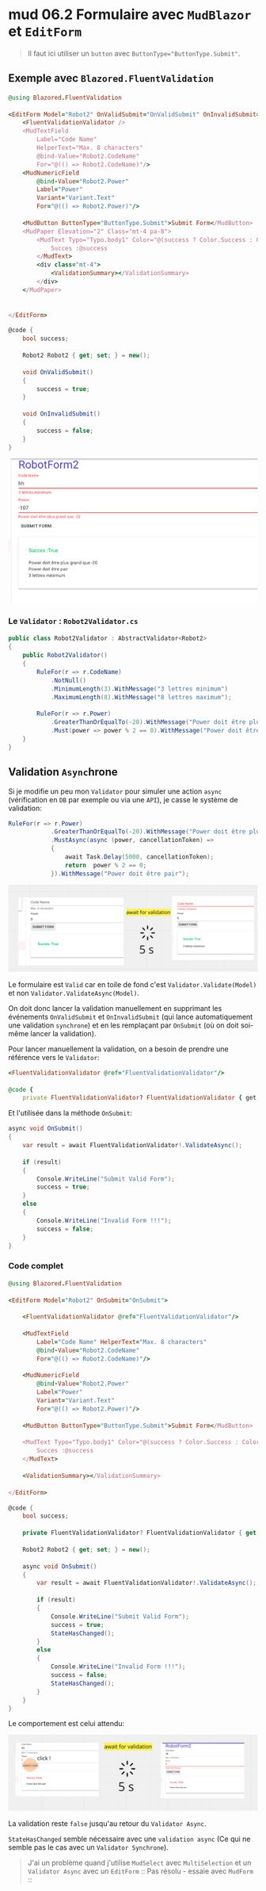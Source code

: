 # mud 06.2 Formulaire avec `MudBlazor` et `EditForm`

> Il faut ici utiliser un `button` avec `ButtonType="ButtonType.Submit"`.



## Exemple avec `Blazored.FluentValidation`

```ruby
@using Blazored.FluentValidation

<EditForm Model="Robot2" OnValidSubmit="OnValidSubmit" OnInvalidSubmit="OnInvalidSubmit">
	<FluentValidationValidator />
	<MudTextField
		Label="Code Name" 
		HelperText="Max. 8 characters"
		@bind-Value="Robot2.CodeName"
		For="@(() => Robot2.CodeName)"/>
	<MudNumericField
		@bind-Value="Robot2.Power"
		Label="Power"
		Variant="Variant.Text"
		For="@(() => Robot2.Power)"/>

	<MudButton ButtonType="ButtonType.Submit">Submit Form</MudButton>
	<MudPaper Elevation="2" Class="mt-4 pa-8">
		<MudText Typo="Typo.body1" Color="@(success ? Color.Success : Color.Error)">
    		Succes :@success
		</MudText>
		<div class="mt-4">
			<ValidationSummary></ValidationSummary>
		</div>
	</MudPaper>


</EditForm>
```

```cs
@code {
    bool success;

    Robot2 Robot2 { get; set; } = new();

    void OnValidSubmit()
    {
        success = true;
    }

    void OnInvalidSubmit()
    {
        success = false;
    }
}
```

<img src="assets/edit-form-with-fluent-blazored.png" alt="edit-form-with-fluent-blazored" />

### Le `Validator` : `Robot2Validator.cs`

```cs
public class Robot2Validator : AbstractValidator<Robot2>
{
    public Robot2Validator()
    {
        RuleFor(r => r.CodeName)
            .NotNull()
            .MinimumLength(3).WithMessage("3 lettres minimum")
            .MaximumLength(8).WithMessage("8 lettres maximum");

        RuleFor(r => r.Power)
            .GreaterThanOrEqualTo(-20).WithMessage("Power doit être plus grand que -20")
            .Must(power => power % 2 == 0).WithMessage("Power doit être pair");
    }   
}
```



## Validation `Async`hrone

Si je modifie un peu mon `Validator` pour simuler une action `async` (vérification en `DB` par exemple ou via une `API`), je casse le système de validation:

```cs
RuleFor(r => r.Power)
            .GreaterThanOrEqualTo(-20).WithMessage("Power doit être plus grand que -20")
            .MustAsync(async (power, cancellationToken) =>
            {
                await Task.Delay(5000, cancellationToken);
                return  power % 2 == 0;
            }).WithMessage("Power doit être pair");
```

<img src="assets/async-broke-edit-form-validation.png" alt="async-broke-edit-form-validation" />

Le formulaire est `Valid` car en toile de fond c'est `Validator.Validate(Model)` et non `Validator.ValidateAsync(Model)`.

On doit donc lancer la validation manuellement en supprimant les événements `OnValidSubmit` et `OnInvalidSubmit` (qui lance automatiquement une validation `synchrone`) et en les remplaçant par `OnSubmit` (où on doit soi-même lancer la validation).

Pour lancer manuellement la validation, on a besoin de prendre une référence vers le `Validator`:

```ruby
<FluentValidationValidator @ref="FluentValidationValidator"/>
    
@code {    
	private FluentValidationValidator? FluentValidationValidator { get; set; } = default!;
```

Et l'utilisée dans la méthode `OnSubmit`:

```cs
async void OnSubmit()
{
    var result = await FluentValidationValidator!.ValidateAsync();

    if (result)
    {
        Console.WriteLine("Submit Valid Form");
        success = true;
    }
    else
    {
        Console.WriteLine("Invalid Form !!!");
        success = false;
    }
}
```



### Code complet

```ruby
@using Blazored.FluentValidation

<EditForm Model="Robot2" OnSubmit="OnSubmit">

    <FluentValidationValidator @ref="FluentValidationValidator"/>

    <MudTextField
        Label="Code Name" HelperText="Max. 8 characters"
        @bind-Value="Robot2.CodeName"
        For="@(() => Robot2.CodeName)"/>

    <MudNumericField
        @bind-Value="Robot2.Power"
        Label="Power"
        Variant="Variant.Text"
        For="@(() => Robot2.Power)"/>

    <MudButton ButtonType="ButtonType.Submit">Submit Form</MudButton>

    <MudText Typo="Typo.body1" Color="@(success ? Color.Success : Color.Error)">
        Succes :@success
    </MudText>

    <ValidationSummary></ValidationSummary>

</EditForm>
```

```cs
@code {
    bool success;

    private FluentValidationValidator? FluentValidationValidator { get; set; } = default!;

    Robot2 Robot2 { get; set; } = new();

    async void OnSubmit()
    {
        var result = await FluentValidationValidator!.ValidateAsync();

        if (result)
        {
            Console.WriteLine("Submit Valid Form");
            success = true;
            StateHasChanged();
        }
        else
        {
            Console.WriteLine("Invalid Form !!!");
            success = false;
            StateHasChanged(); 
        }
    }
}
```

Le comportement est celui attendu:

<img src="assets/handling-async-validation-good-way.png" alt="handling-async-validation-good-way" />

La validation reste `false` jusqu'au retour du `Validator Async`.

`StateHasChanged` semble nécessaire avec une `validation async` (Ce qui ne semble pas le cas avec un `Validator Synchrone`). 

> J'ai un problème quand j'utilise `MudSelect` avec `MultiSelection` et un `Validator Async` avec un `EditForm` :: Pas résolu - essaie avec `MudForm` ::





















